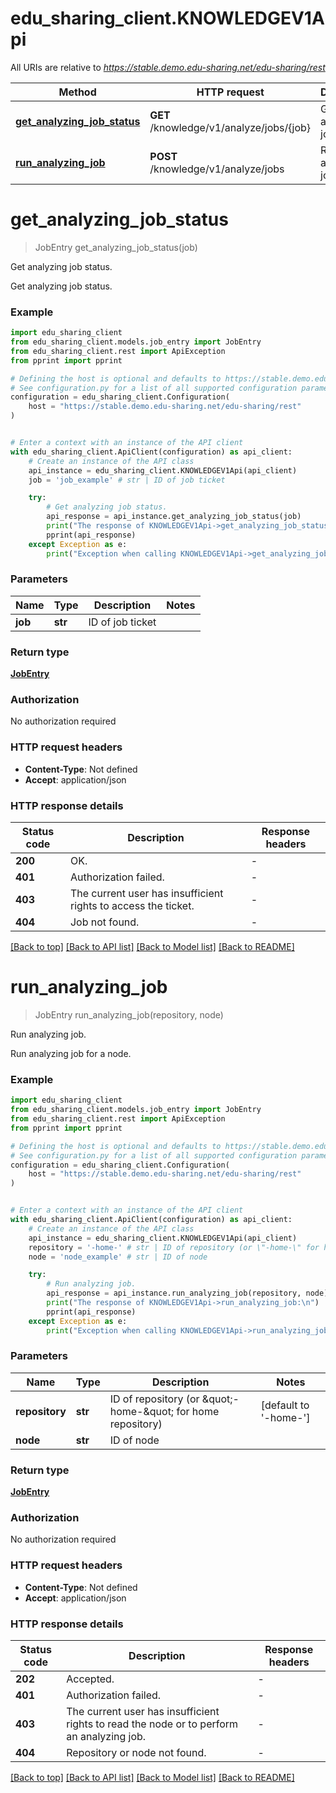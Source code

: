# edu_sharing_client.KNOWLEDGEV1Api

All URIs are relative to *https://stable.demo.edu-sharing.net/edu-sharing/rest*

Method | HTTP request | Description
------------- | ------------- | -------------
[**get_analyzing_job_status**](KNOWLEDGEV1Api.md#get_analyzing_job_status) | **GET** /knowledge/v1/analyze/jobs/{job} | Get analyzing job status.
[**run_analyzing_job**](KNOWLEDGEV1Api.md#run_analyzing_job) | **POST** /knowledge/v1/analyze/jobs | Run analyzing job.


# **get_analyzing_job_status**
> JobEntry get_analyzing_job_status(job)

Get analyzing job status.

Get analyzing job status.

### Example


```python
import edu_sharing_client
from edu_sharing_client.models.job_entry import JobEntry
from edu_sharing_client.rest import ApiException
from pprint import pprint

# Defining the host is optional and defaults to https://stable.demo.edu-sharing.net/edu-sharing/rest
# See configuration.py for a list of all supported configuration parameters.
configuration = edu_sharing_client.Configuration(
    host = "https://stable.demo.edu-sharing.net/edu-sharing/rest"
)


# Enter a context with an instance of the API client
with edu_sharing_client.ApiClient(configuration) as api_client:
    # Create an instance of the API class
    api_instance = edu_sharing_client.KNOWLEDGEV1Api(api_client)
    job = 'job_example' # str | ID of job ticket

    try:
        # Get analyzing job status.
        api_response = api_instance.get_analyzing_job_status(job)
        print("The response of KNOWLEDGEV1Api->get_analyzing_job_status:\n")
        pprint(api_response)
    except Exception as e:
        print("Exception when calling KNOWLEDGEV1Api->get_analyzing_job_status: %s\n" % e)
```



### Parameters


Name | Type | Description  | Notes
------------- | ------------- | ------------- | -------------
 **job** | **str**| ID of job ticket | 

### Return type

[**JobEntry**](JobEntry.md)

### Authorization

No authorization required

### HTTP request headers

 - **Content-Type**: Not defined
 - **Accept**: application/json

### HTTP response details

| Status code | Description | Response headers |
|-------------|-------------|------------------|
**200** | OK. |  -  |
**401** | Authorization failed. |  -  |
**403** | The current user has insufficient rights to access the ticket. |  -  |
**404** | Job not found. |  -  |

[[Back to top]](#) [[Back to API list]](../README.md#documentation-for-api-endpoints) [[Back to Model list]](../README.md#documentation-for-models) [[Back to README]](../README.md)

# **run_analyzing_job**
> JobEntry run_analyzing_job(repository, node)

Run analyzing job.

Run analyzing job for a node.

### Example


```python
import edu_sharing_client
from edu_sharing_client.models.job_entry import JobEntry
from edu_sharing_client.rest import ApiException
from pprint import pprint

# Defining the host is optional and defaults to https://stable.demo.edu-sharing.net/edu-sharing/rest
# See configuration.py for a list of all supported configuration parameters.
configuration = edu_sharing_client.Configuration(
    host = "https://stable.demo.edu-sharing.net/edu-sharing/rest"
)


# Enter a context with an instance of the API client
with edu_sharing_client.ApiClient(configuration) as api_client:
    # Create an instance of the API class
    api_instance = edu_sharing_client.KNOWLEDGEV1Api(api_client)
    repository = '-home-' # str | ID of repository (or \"-home-\" for home repository) (default to '-home-')
    node = 'node_example' # str | ID of node

    try:
        # Run analyzing job.
        api_response = api_instance.run_analyzing_job(repository, node)
        print("The response of KNOWLEDGEV1Api->run_analyzing_job:\n")
        pprint(api_response)
    except Exception as e:
        print("Exception when calling KNOWLEDGEV1Api->run_analyzing_job: %s\n" % e)
```



### Parameters


Name | Type | Description  | Notes
------------- | ------------- | ------------- | -------------
 **repository** | **str**| ID of repository (or \&quot;-home-\&quot; for home repository) | [default to &#39;-home-&#39;]
 **node** | **str**| ID of node | 

### Return type

[**JobEntry**](JobEntry.md)

### Authorization

No authorization required

### HTTP request headers

 - **Content-Type**: Not defined
 - **Accept**: application/json

### HTTP response details

| Status code | Description | Response headers |
|-------------|-------------|------------------|
**202** | Accepted. |  -  |
**401** | Authorization failed. |  -  |
**403** | The current user has insufficient rights to read the node or to perform an analyzing job. |  -  |
**404** | Repository or node not found. |  -  |

[[Back to top]](#) [[Back to API list]](../README.md#documentation-for-api-endpoints) [[Back to Model list]](../README.md#documentation-for-models) [[Back to README]](../README.md)

